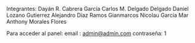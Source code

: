 Integrantes:
  Dayán R. Cabrera García
  Carlos M. Delgado Delgado
  Daniel Lozano Gutierrez
  Alejandro Díaz Ramos
  Gianmarcos Nicolau García
  Mar Anthony Morales Flores

Para acceder al panel:
  email     : admin@admin.com
  contraseña: 1
